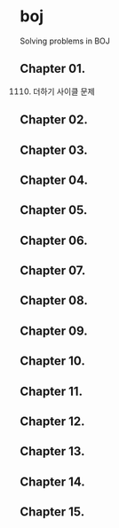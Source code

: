 # boj
Solving problems in BOJ

## Chapter 01.

1110. 더하기 사이클 문제

## Chapter 02. 

## Chapter 03.

## Chapter 04.

## Chapter 05.

## Chapter 06.

## Chapter 07.

## Chapter 08.

## Chapter 09.

## Chapter 10.

## Chapter 11.

## Chapter 12.

## Chapter 13.

## Chapter 14.

## Chapter 15.
